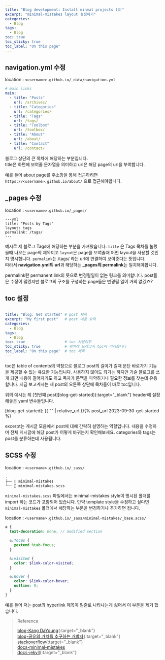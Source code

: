```yaml
---
title: "Blog development: Install minmal projects (3)"
excerpt: "minimal-mistakes layout 설정하기"
categories:
  - Blog
tags:
  - Blog
toc: true
toc_sticky: true
toc_label: "On this page"
---
```


## navigation.yml 수정
location : `<username>.github.io/_data/navigation.yml`
```yml
# main links
main:
  - title: "Posts"
    url: /archives/
  - title: "Categories"
    url: /categories/
  - title: "Tags"
    url: /tags/
  - title: "Toolbox"
    url: /toolbox/
  - title: "About"
    url: /about/
  - title: "Contact"
    url: /contact/
```
블로그 상단의 큰 목차에 해당하는 부분입니다.  
title은 화면에 보여줄 문자열을 의미하고 url은 해당 page의 url을 부여합니다. 

예를 들어 about page를 주소창을 통해 접근하려면 `https://<username>.github.io/about/` 으로 접근해야합니다.

## _pages 수정
location : `<username>.github.io/_pages/`
```
---yml
title: "Posts by Tags"
layout: tags
permalink: /tags/
---
```
예시로 제 블로그 Tags에 해당하는 부분을 가져왔습니다. `title` 은 Tags 목차를 눌렀을때 나오는 page의 제목이고 `layout`은 page를 보여줄때 어떤 layout을 사용할 것인지 명시합니다. `permalink`는 /tags/ 라는 url에 연결하여 보여준다는 뜻입니다.  
따라서 **navigation.yml의 url**과 해당하는 **_pages의 permalink**는 일치해야합니다.

permalink란 permanent link의 뜻으로 변경될일이 없는 링크를 의미합니다. post들은 수정이 많겠지만 블로그의 구조를 구성하는 page들은 변경될 일이 거의 없겠죠?

## toc 설정
```yml
---
title: "Blog: Get started" # post 제목
excerpt: "My first post"   # post 내용 요약
categories:
  - Blog
tags:
  - Blog
toc: true                  # toc 사용여부
toc_sticky: true           # 위아래 드래그시 toc이 따라옵니다
toc_label: "On this page"  # toc 제목
---
```
toc은 table of contents의 약칭으로 블로그 post의 길이가 길때 문단 바로가기 기능을 제공할 수 있는 유요한 기능입니다. 사용하지 않아도 되기는 하지만 기술 블로그를 쓰게 되면 내용이 길어지기도 하고 독자가 문맥을 파악하거나 필요한 정보를 찾는데 유용합니다. 지금 보고계시는 제 post의 오른쪽 상단에 목차들이 바로 toc입니다.   

위의 예시는 제 [첫번째 post][blog-get-started]{:target="_blank"} header에 설정해놓은 yaml 변수들입니다.  

[blog-get-started]: {{ "" | relative_url }}{% post_url 2023-09-30-get-started %}

excerpt는 게시글 모음에서 post에 대해 간략히 설명하는 역할입니다. 내용을 수정하며 전체 게시글에 해당 post가 어떻게 바뀌는지 확인해보세요. categories와 tags는 post를 분류하는데 사용됩니다.

## SCSS 수정
location : `<username>.github.io/_sass/`
```bash
.
├── 📁 minimal-mistakes
└── 📄 minimal-mistakes.scss
```
`minimal-mistakes.scss` 파일에서는 minimal-mistakes style이 명시된 폴더를 import 하는 코드가 포함되어 있습니다. 만약 template style을 수정하고 싶다면 `minimal-mistakes` 폴더에서 해당하는 부분을 변경하거나 추가하면 됩니다.

location : `<username>.github.io/_sass/minimal-mistakes/_base.scss/`
```scss
a {
  text-decoration: none; // modified section

  &:focus {
    @extend %tab-focus;
  }

  &:visited {
    color: $link-color-visited;
  }

  &:hover {
    color: $link-color-hover;
    outline: 0;
  }
}

```
예를 들어 저는 post의 hyperlink 제목이 밑줄로 나타나는게 싫어서 이 부분을 제거 했습니다.  

> Reference
>
> [blog-Kang DaYoung](https://alledy.netlify.app/posts/add-excerpt-in-gatsby/){:target="_blank"}  
> [blog-공유의 가치를 추구하는 개발자](https://velog.io/@eona1301/Github-Blog-minimal-mistakes-%EB%B3%B8%EB%AC%B8-%EC%98%81%EC%97%AD-%EB%B0%8F-%EA%B8%80%EC%9E%90-%ED%81%AC%EA%B8%B0){:target="_blank"}  
> [stackoverflow](https://stackoverflow.com/questions/35858356/jekylls-excerpt-separator-works-in-posts-front-matter-but-not-in-config-yml){:target="_blank"}  
> [docs-minimal-mistakes](https://mmistakes.github.io/minimal-mistakes/)  
> [docs-jekyll](https://jekyllrb-ko.github.io/){:target="_blank"}